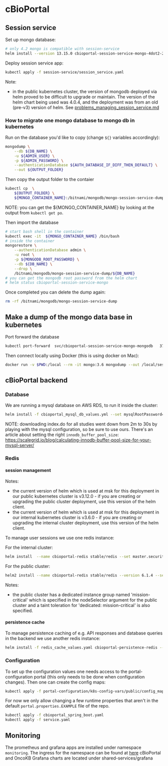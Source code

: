 # cBioPortal

## Session service

Set up mongo database:

```bash
# only 4.2 mongo is compatible with session-service
helm install --version 13.15.0 cbioportal-session-service-mongo-4dot2-20230524  --set image.tag=4.2,persistence.size=100Gi bitnami/mongodb
```

Deploy session service app:

```bash
kubectl apply -f session-service/session_service.yaml
```
Note:
* in the public kubernetes cluster, the version of mongodb deployed via helm proved to be difficult to upgrade or maintain. The version of the helm chart being used was 4.0.4, and the deployment was from an old (pre-v3) version of helm. See [problems_managing_session_service.md](problems_managing_session_service.md)
### How to migrate one mongo database to mongo db in kubernetes

Run on the database you'd like to copy (change `${}` variables accordingly):

```bash
mongodump \
    --db ${DB_NAME} \
    -u ${ADMIN_USER} \
    -p ${ADMIN_PASSWORD} \
    --authenticationDatabase ${AUTH_DATABASE_IF_DIFF_THEN_DEFAULT} \
    --out ${OUTPUT_FOLDER}
```

Then copy the output folder to the contaier

```bash
kubectl cp  \
    ${OUTPUT_FOLDER} \
    ${MONGO_CONTAINER_NAME}:/bitnami/mongodb/mongo-session-service-dump
```

NOTE: you can get the ${MONGO_CONTAINER_NAME} by looking
at the output from `kubectl get po`.

Then import the database

```bash
# start bash shell in the container
kubectl exec -it  ${MONGO_CONTAINER_NAME} /bin/bash
# inside the container
mongorestore \
    --authenticationDatabase admin \
    -u root \
    -p ${MONGODB_ROOT_PASSWORD} \
    --db ${DB_NAME} \
    --drop \
    /bitnami/mongodb/mongo-session-service-dump/${DB_NAME}
# you can get the mongodb root password from the helm chart
# helm status cbioportal-session-service-mongo
```

Once completed you can delete the dump again:

```bash
rm -rf /bitnami/mongodb/mongo-session-service-dump
```

## Make a dump of the mongo data base in kubernetes
Port forward the database
```bash
kubectl port-forward  svc/cbioportal-session-service-mongo-mongodb   37017:27017
```
Then connect locally using Docker (this is using docker on Mac):
```bash
docker run -v $PWD:/local --rm -it mongo:3.6 mongodump --out /local/session-service-dump-20190207 --uri mongodb://docker.for.mac.localhost:37017/session_service
```

## cBioPortal backend

### Database

We are running a mysql database on AWS RDS, to run it inside the cluster:

```bash
helm install -f cbioportal_mysql_db_values.yml --set mysqlRootPassword=picksomerootpasswordhere cbioportal-production-db stable/mysql
```
NOTE: downloading index.do for all studies went down from 2m to 30s by
playing with the mysql configuration, so be sure to use ours. There's an
article about setting the right `innodb_buffer_pool_size`:
https://scalegrid.io/blog/calculating-innodb-buffer-pool-size-for-your-mysql-server/

### Redis

#### session management
Notes:
* the current version of helm which is used at msk for this deployment in our public kubernetes cluster is v3.12.0 - if you are creating or upgrading the public cluster deployment, use this version of the helm client.
* the current version of helm which is used at msk for this deployment in our internal kubernetes cluster is v3.6.0 - if you are creating or upgrading the internal cluster deployment, use this version of the helm client.

To manage user sessions we use one redis instance: 

For the internal cluster:
```bash
helm install  --name cbioportal-redis stable/redis --set master.securityContext.enabled=false --set password=picksomeredispassword --set slave.securityContext.enabled=false --set cluster.enabled=false
```
For the public cluster:
```bash
helm2 install --name cbioportal-redis stable/redis --version 6.1.4 --set master.nodeSelector."kops\.k8s\.io/instancegroup"=mission-critical --set master.tolerations[0].key=dedicated,master.tolerations[0].operator=Equal,master.tolerations[0].value=mission-critical,master.tolerations[0].effect=NoSchedule --set master.securityContext.enabled=false --set password=picksomeredispassword --set slave.securityContext.enabled=false --set cluster.enabled=false
```
Notes:
* the public cluster has a dedicated instance group named 'mission-critical' which is specified in the nodeSelector argument for the public cluster and a taint toleration for 'dedicated: mission-critical' is also specified.

#### persistence cache 

To manage persistence caching of e.g. API responses and database queries in the backend we use another redis instance:

```bash
helm install -f redis_cache_values.yaml cbioportal-persistence-redis --version 12.8.3 bitnami/redis --set password=picksomeredispassword
```

### Configuration

To set up the configuration values one needs access to the
portal-configuration portal (this only needs to be done when configuration
changes). Then one can create the config maps:

```bash
kubectl apply -f portal-configuration/k8s-config-vars/public/config_map.yaml
```

For now we only allow changing a few runtime properties that aren't in the
default `portal.properties.EXAMPLE` file of the repo.

```bash
kubectl apply -f cbioportal_spring_boot.yaml
kubectl apply -f service.yaml
```

## Monitoring
The prometheus and grafana apps are installed under namespace `monitoring`.
The ingress for the namespace can be found at [here](shared-services/ingress/monitoring_ingress.yaml)
cBioPortal and OncoKB Grafana charts are located under shared-services/grafana